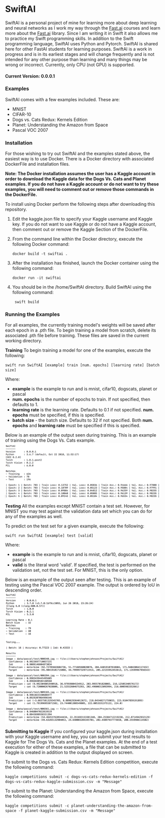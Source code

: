 # SwiftAI

SwiftAI is a personal project of mine for learning more about deep learning and neural networks as I work my way through the [Fast.ai](https://www.fast.ai/) courses and learn more about the [Fast.ai](https://github.com/fastai/fastai) library. Since I am writing it in Swift it also allows me to practice my Swift programming skills. In addition to the Swift programming language, SwiftAI uses Python and Pytorch. SwiftAI is shared here for other FastAI students for learning purposes. SwiftAI is a work in progress and is in its earliest stages and will change frequently and is not intended for any other purpose than learning and many things may be wrong or incorrect. Currently, only CPU (not GPU) is supported.

#### Current Version: 0.0.0.1

### Examples
SwiftAI comes with a few examples included. These are:

 - MNIST
 - CIFAR-10
 - Dogs vs. Cats Redux: Kernels Edition
 - Planet: Understanding the Amazon from Space
 - Pascal VOC 2007

### Installation
For those wishing to try out SwiftAI and the examples stated above, the easiest way is to use Docker. There is a Docker directory with associated DockerFile and installation files. 

**Note: The Docker installation assumes the user has a Kaggle account in order to download the Kaggle data for the Dogs Vs. Cats and Planet examples. If you do not have a Kaggle account or do not want to try these examples, you will need to comment out or remove those commands in the DockerFile.** 

To install using Docker perform the following steps after downloading this repository. 

 1. Edit the kaggle.json file to specify your Kaggle username and Kaggle key. If you do not want to use Kaggle or do not have a Kaggle account, then comment out or remove the Kaggle Section of the DockerFile. 

 2. From the command line within the Docker directory, execute the following Docker command:
	
		docker build -t swiftai .

 3. After the installation has finished, launch the Docker container using the following command:
 
     	docker run -it swiftai

4. You should be in the /home/SwiftAI directory. Build SwiftAI using the following command:

     	swift build
     	
### Running the Examples
For all examples, the currently training model's weights will be saved after each epoch in a .pth file. To begin training a model from scratch, delete its associated .pth file before training. These files are saved in the current working directory.

**Training**
To begin training a model for one of the examples, execute the following:

    swift run SwiftAI [example] train [num. epochs] [learning rate] [batch size]

Where:

 - **example** is the example to run and is mnist, cifar10, dogscats, planet or pascal
 - **num. epochs** is the number of epochs to train. If not specified, then defaults to 1.
 - **learning rate** is the learning rate. Defaults to 0.1 if not specified. **num. epochs** must be specified, if this is specified.
 - **batch size** - the batch size. Defaults to 32 if not specified. Both **num. epochs** and **learning rate** must be specified if this is specified.

Below is an example of the output seen during training. This is an example of training using the Dogs Vs. Cats example.
![Image](./images/dogsvscatstraining.png "Training Output")

**Testing**
 All the examples except MNIST contain a test set. However, for MNIST you may test against the validation data set which you can do for any of the examples as well.

To predict on the test set for a given example, execute the following:

    swift run SwiftAI [example] test [valid]

Where:

 - **example** is the example to run and is mnist, cifar10, dogscats, planet or pascal
 - **valid** is the literal word 'valid'. If specified, the test is performed on the validation set, not the test set. For MNIST, this is the only option.

Below is an example of the output seen after testing. This is an example of testing using the Pascal VOC 2007 example. The output is ordered by IoU in descending order.
![Image](./images/pascalvoc2007test.png "Testing Output")

**Submitting to Kaggle**
If you configured your kaggle.json during installation with your Kaggle username and key, you can submit your test results to Kaggle for The Dogs Vs. Cats and the Planet examples. At the end of a test execution for either of these examples, a file that can be submitted to Kaggle is created in addition to the output displayed on screen. 

To submit to the Dogs vs. Cats Redux: Kernels Edition competition, execute the following command:

	kaggle competitions submit -c dogs-vs-cats-redux-kernels-edition -f dogs-vs-cats-redux-kaggle-submission.csv -m "Message"

To submit to the Planet: Understanding the Amazon from Space, execute the following command:

	kaggle competitions submit -c planet-understanding-the-amazon-from-space -f planet-kaggle-submission.csv -m "Message"

